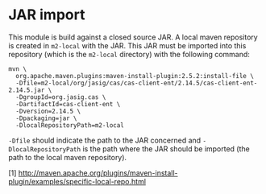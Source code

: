 JAR import
==========

This module is build against a closed source JAR.  A local maven repository is
created in `m2-local` with the JAR.  This JAR must be imported into this
repository (which is the `m2-local` directory) with the following command:

    mvn \
	  org.apache.maven.plugins:maven-install-plugin:2.5.2:install-file \
	  -Dfile=m2-local/org/jasig/cas/cas-client-ent/2.14.5/cas-client-ent-2.14.5.jar \
	  -DgroupId=org.jasig.cas \
	  -DartifactId=cas-client-ent \
	  -Dversion=2.14.5 \
	  -Dpackaging=jar \
	  -DlocalRepositoryPath=m2-local

`-Dfile` should indicate the path to the JAR concerned and
`-DlocalRepositoryPath` is the path where the JAR should be imported (the path
to the local maven repository).

[1] http://maven.apache.org/plugins/maven-install-plugin/examples/specific-local-repo.html
